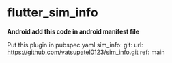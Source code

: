# flutter_sim_info

**Android add this code in android manifest file**
<uses-permission android:name="android.permission.READ_PHONE_STATE"/>
<uses-permission android:name="android.permission.READ_PRIVILEGED_PHONE_STATE"/>

Put this plugin in pubspec.yaml
sim_info:
    git:
      url: https://github.com/vatsupatel0123/sim_info.git
      ref: main

